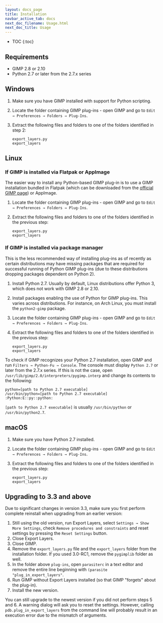 ```yaml
---
layout: docs_page
title: Installation
navbar_active_tab: docs
next_doc_filename: Usage.html
next_doc_title: Usage
---
```


* TOC
{:toc}

Requirements
------------

* GIMP 2.8 or 2.10
* Python 2.7 or later from the 2.7.x series


Windows
-------

1. Make sure you have GIMP installed with support for Python scripting.
2. Locate the folder containing GIMP plug-ins - open GIMP and go to `Edit → Preferences → Folders → Plug-Ins`.
3. Extract the following files and folders to one of the folders identified in step 2:

       export_layers.py
       export_layers


Linux
-----

### If GIMP is installed via Flatpak or AppImage

The easier way to install any Python-based GIMP plug-in is to use a GIMP installation bundled in Flatpak (which can be downloaded from the [official GIMP page](https://www.gimp.org/downloads/)) or AppImage.

1. Locate the folder containing GIMP plug-ins - open GIMP and go to `Edit → Preferences → Folders → Plug-Ins`.
2. Extract the following files and folders to one of the folders identified in the previous step:

       export_layers.py
       export_layers


### If GIMP is installed via package manager

This is the less recommended way of installing plug-ins as of recently as certain distributions may have missing packages that are required for successful running of Python GIMP plug-ins (due to these distributions dropping packages dependent on Python 2).

1. Install Python 2.7.
   Usually by default, Linux distributions offer Python 3, which does not work with GIMP 2.8 or 2.10.
2. Install packages enabling the use of Python for GIMP plug-ins.
	 This varies across distributions.
	 For instance, on Arch Linux, you must install the `python2-gimp` package.
3. Locate the folder containing GIMP plug-ins - open GIMP and go to `Edit → Preferences → Folders → Plug-Ins`.
4. Extract the following files and folders to one of the folders identified in the previous step:

       export_layers.py
       export_layers

To check if GIMP recognizes your Python 2.7 installation, open GIMP and run `Filters → Python-Fu → Console`.
The console must display `Python 2.7` or later from the 2.7.x series.
If this is not the case, open `/usr/lib/gimp/2.0/interpreters/pygimp.interp` and change its contents to the following:

    python=[path to Python 2.7 executable]
    /usr/bin/python=[path to Python 2.7 executable]
    :Python:E::py::python:

`[path to Python 2.7 executable]` is usually `/usr/bin/python` or `/usr/bin/python2.7`.


macOS
-----

1. Make sure you have Python 2.7 installed.
2. Locate the folder containing GIMP plug-ins - open GIMP and go to `Edit → Preferences → Folders → Plug-Ins`.
3. Extract the following files and folders to one of the folders identified in the previous step:

       export_layers.py
       export_layers


Upgrading to 3.3 and above
--------------------------

Due to significant changes in version 3.3, make sure you first perform complete reinstall when upgrading from an earlier version:

1. Still using the old version, run Export Layers, select `Settings → Show More Settings`, check `Remove procedures and constraints` and reset settings by pressing the `Reset Settings` button.
2. Close Export Layers.
3. Close GIMP.
4. Remove the `export_layers.py` file and the `export_layers` folder from the installation folder.
   If you used 3.0-RC1, remove the `pygimplib` folder as well.
5. In the folder above `plug-ins`, open `parasiterc` in a text editor and remove the entire line beginning with `(parasite "plug_in_export_layers"`.
6. Run GIMP without Export Layers installed (so that GIMP "forgets" about the plug-in).
7. Install the new version.

You can still upgrade to the newest version if you did not perform steps 5 and 6.
A warning dialog will ask you to reset the settings.
However, calling `pdb.plug_in_export_layers` from the command line will probably result in an execution error due to the mismatch of arguments.
